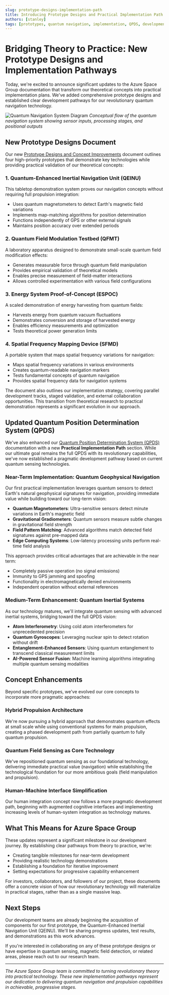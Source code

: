 ```yaml
---
slug: prototype-designs-implementation-path
title: Introducing Prototype Designs and Practical Implementation Path for Quantum Navigation
authors: [stanley]
tags: [prototypes, quantum navigation, implementation, QPDS, development]
---
```


# Bridging Theory to Practice: New Prototype Designs and Implementation Pathways

Today, we're excited to announce significant updates to the Azure Space Group documentation that transform our theoretical concepts into practical implementation plans. We've added comprehensive prototype designs and established clear development pathways for our revolutionary quantum navigation technology.

![Quantum Navigation System Diagram](/img/diagrams/navigation-logic-flow.svg)
*Conceptual flow of the quantum navigation system showing sensor inputs, processing stages, and positional outputs*

<!-- truncate -->

## New Prototype Designs Document

Our new [Prototype Designs and Concept Improvements](/docs/research-documentation/prototype-designs) document outlines four high-priority prototypes that demonstrate key technologies while providing practical validation of our theoretical concepts:

### 1. Quantum-Enhanced Inertial Navigation Unit (QEINU)

This tabletop demonstration system proves our navigation concepts without requiring full propulsion integration:

- Uses quantum magnetometers to detect Earth's magnetic field variations
- Implements map-matching algorithms for position determination
- Functions independently of GPS or other external signals
- Maintains position accuracy over extended periods

### 2. Quantum Field Modulation Testbed (QFMT)

A laboratory apparatus designed to demonstrate small-scale quantum field modification effects:

- Generates measurable force through quantum field manipulation
- Provides empirical validation of theoretical models
- Enables precise measurement of field-matter interactions
- Allows controlled experimentation with various field configurations

### 3. Energy System Proof-of-Concept (ESPOC)

A scaled demonstration of energy harvesting from quantum fields:

- Harvests energy from quantum vacuum fluctuations
- Demonstrates conversion and storage of harvested energy
- Enables efficiency measurements and optimization
- Tests theoretical power generation limits

### 4. Spatial Frequency Mapping Device (SFMD)

A portable system that maps spatial frequency variations for navigation:

- Maps spatial frequency variations in various environments
- Creates quantum-readable navigation markers
- Tests fundamental concepts of quantum navigation
- Provides spatial frequency data for navigation systems

The document also outlines our implementation strategy, covering parallel development tracks, staged validation, and external collaboration opportunities. This transition from theoretical research to practical demonstration represents a significant evolution in our approach.

## Updated Quantum Position Determination System (QPDS)

We've also enhanced our [Quantum Position Determination System (QPDS)](/docs/core-documentation/quantum-position-determination) documentation with a new **Practical Implementation Path** section. While our ultimate goal remains the full QPDS with its revolutionary capabilities, we've now established a pragmatic development pathway based on current quantum sensing technologies.

### Near-Term Implementation: Quantum Geophysical Navigation

Our first practical implementation leverages quantum sensors to detect Earth's natural geophysical signatures for navigation, providing immediate value while building toward our long-term vision:

- **Quantum Magnetometers**: Ultra-sensitive sensors detect minute variations in Earth's magnetic field
- **Gravitational Gradiometers**: Quantum sensors measure subtle changes in gravitational field strength
- **Field Pattern Matching**: Advanced algorithms match detected field signatures against pre-mapped data
- **Edge Computing Systems**: Low-latency processing units perform real-time field analysis

This approach provides critical advantages that are achievable in the near term:
- Completely passive operation (no signal emissions)
- Immunity to GPS jamming and spoofing
- Functionality in electromagnetically denied environments
- Independent operation without external references

### Medium-Term Enhancement: Quantum Inertial Systems

As our technology matures, we'll integrate quantum sensing with advanced inertial systems, bridging toward the full QPDS vision:

- **Atom Interferometry**: Using cold atom interferometers for unprecedented precision
- **Quantum Gyroscopes**: Leveraging nuclear spin to detect rotation without drift
- **Entanglement-Enhanced Sensors**: Using quantum entanglement to transcend classical measurement limits
- **AI-Powered Sensor Fusion**: Machine learning algorithms integrating multiple quantum sensing modalities

## Concept Enhancements

Beyond specific prototypes, we've evolved our core concepts to incorporate more pragmatic approaches:

### Hybrid Propulsion Architecture

We're now pursuing a hybrid approach that demonstrates quantum effects at small scale while using conventional systems for main propulsion, creating a phased development path from partially quantum to fully quantum propulsion.

### Quantum Field Sensing as Core Technology

We've repositioned quantum sensing as our foundational technology, delivering immediate practical value (navigation) while establishing the technological foundation for our more ambitious goals (field manipulation and propulsion).

### Human-Machine Interface Simplification

Our human integration concept now follows a more pragmatic development path, beginning with augmented cognitive interfaces and implementing increasing levels of human-system integration as technology matures.

## What This Means for Azure Space Group

These updates represent a significant milestone in our development journey. By establishing clear pathways from theory to practice, we're:

- Creating tangible milestones for near-term development
- Providing realistic technology demonstrations
- Establishing a foundation for iterative improvement
- Setting expectations for progressive capability enhancement

For investors, collaborators, and followers of our project, these documents offer a concrete vision of how our revolutionary technology will materialize in practical stages, rather than as a single massive leap.

## Next Steps

Our development teams are already beginning the acquisition of components for our first prototype, the Quantum-Enhanced Inertial Navigation Unit (QEINU). We'll be sharing progress updates, test results, and demonstrations as this work advances.

If you're interested in collaborating on any of these prototype designs or have expertise in quantum sensing, magnetic field detection, or related areas, please reach out to our research team.

---

*The Azure Space Group team is committed to turning revolutionary theory into practical technology. These new implementation pathways represent our dedication to delivering quantum navigation and propulsion capabilities in achievable, progressive stages.* 